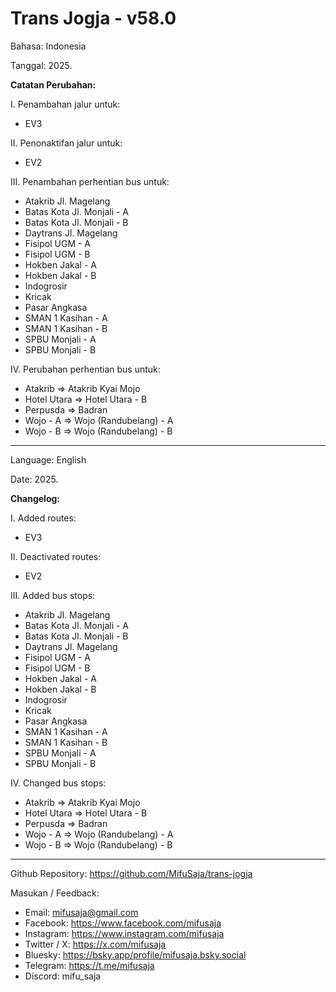 # Trans Jogja - v58.0

Bahasa: Indonesia

Tanggal: 2025.

__Catatan Perubahan:__

I. Penambahan jalur untuk:
* EV3

II. Penonaktifan jalur untuk:
* EV2

III. Penambahan perhentian bus untuk:
* Atakrib Jl. Magelang
* Batas Kota Jl. Monjali - A
* Batas Kota Jl. Monjali - B
* Daytrans Jl. Magelang
* Fisipol UGM - A
* Fisipol UGM - B
* Hokben Jakal - A
* Hokben Jakal - B
* Indogrosir
* Kricak
* Pasar Angkasa
* SMAN 1 Kasihan - A
* SMAN 1 Kasihan - B
* SPBU Monjali - A
* SPBU Monjali - B

IV. Perubahan perhentian bus untuk:
* Atakrib => Atakrib Kyai Mojo
* Hotel Utara => Hotel Utara - B
* Perpusda => Badran
* Wojo - A => Wojo (Randubelang) - A
* Wojo - B => Wojo (Randubelang) - B

--------------------------------------------------------------

Language: English

Date: 2025.

__Changelog:__

I. Added routes:
* EV3

II. Deactivated routes:
* EV2

III. Added bus stops:
* Atakrib Jl. Magelang
* Batas Kota Jl. Monjali - A
* Batas Kota Jl. Monjali - B
* Daytrans Jl. Magelang
* Fisipol UGM - A
* Fisipol UGM - B
* Hokben Jakal - A
* Hokben Jakal - B
* Indogrosir
* Kricak
* Pasar Angkasa
* SMAN 1 Kasihan - A
* SMAN 1 Kasihan - B
* SPBU Monjali - A
* SPBU Monjali - B

IV. Changed bus stops:
* Atakrib => Atakrib Kyai Mojo
* Hotel Utara => Hotel Utara - B
* Perpusda => Badran
* Wojo - A => Wojo (Randubelang) - A
* Wojo - B => Wojo (Randubelang) - B

--------------------------------------------------------------

Github Repository: https://github.com/MifuSaja/trans-jogja

Masukan / Feedback: 
- Email: mifusaja@gmail.com
- Facebook: https://www.facebook.com/mifusaja
- Instagram: https://www.instagram.com/mifusaja
- Twitter / X: https://x.com/mifusaja
- Bluesky: https://bsky.app/profile/mifusaja.bsky.social
- Telegram: https://t.me/mifusaja
- Discord: mifu_saja